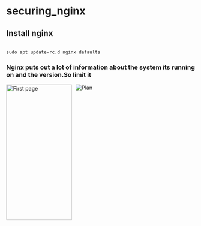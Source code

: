# securing_nginx

## Install nginx
```

sudo apt update-rc.d nginx defaults

```

### Nginx puts out a lot of information about the system its running on and the version.So limit it

![Plan](./public/print_info?raw=true "Working Plan")
<img src="./public/print_info"
     alt="First page"
     style="float: left; margin-right: 10px;" height="362px" width="175px" />


```

